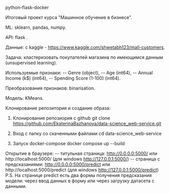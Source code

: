 python-flask-docker

Итоговый проект курса "Машинное обучение в бизнесе".

ML: sklearn, pandas, numpy.

API: flask .

Данные: с kaggle - https://www.kaggle.com/shwetabh123/mall-customers.

Задача: кластеризовать покупателей магазина по имеющимся данным (unsupervised learning).

Используемые признаки:
-- Genre (object), 
-- Age (int64), 
-- Annual Income (k$) (int64), 
-- Spending Score (1-100) (int64).

Преобразования признаков: binarisation.

Модель: KMeans.

Клонирование репозитория и создание образа:

1. Клонирование репозиория с github
git clone https://github.com/EkaterinaBazhanova/data-science_web-service.git

2. Вход с папку со скаченными файлами
cd data-science_web-service

3. Запуск docker-compose
docker compose up --build

Открытие в браузере:
-- титульная страница: http://0.0.0.0:5000/ или http://localhost:5000/ (для windows http://127.0.0.1:5000/)
-- страница с предсказаниями: http://0.0.0.0:5000/predict или http://localhost:5000/predict (для windows http://127.0.0.1:5000/predict)
P.S. На странице predict есть два формы получения предсказания модели: через ввод данных в форму или через загрузку датасета с данными.